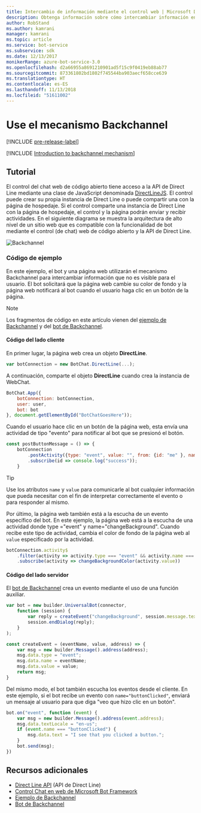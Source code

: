 ```yaml
---
title: Intercambio de información mediante el control web | Microsoft Docs
description: Obtenga información sobre cómo intercambiar información entre el bot y una página web mediante el SDK de Bot Builder para Node.js.
author: RobStand
ms.author: kamrani
manager: kamrani
ms.topic: article
ms.service: bot-service
ms.subservice: sdk
ms.date: 12/13/2017
monikerRange: azure-bot-service-3.0
ms.openlocfilehash: d2a66955a8691210901ad5f15c9f0419eb88ab77
ms.sourcegitcommit: 873361802bd1802f745544ba903aecf658cce639
ms.translationtype: HT
ms.contentlocale: es-ES
ms.lasthandoff: 11/13/2018
ms.locfileid: "51611002"
---
```

# <a name="use-the-backchannel-mechanism"></a>Use el mecanismo Backchannel

[!INCLUDE [pre-release-label](../includes/pre-release-label-v3.md)]

[!INCLUDE [Introduction to backchannel mechanism](../includes/snippet-backchannel.md)]

## <a name="walk-through"></a>Tutorial

El control del chat web de código abierto tiene acceso a la API de Direct Line mediante una clase de JavaScript denominada <a href="https://github.com/microsoft/botframework-DirectLinejs" target="_blank">DirectLineJS</a>. El control puede crear su propia instancia de Direct Line o puede compartir una con la página de hospedaje. Si el control comparte una instancia de Direct Line con la página de hospedaje, el control y la página podrán enviar y recibir actividades. En el siguiente diagrama se muestra la arquitectura de alto nivel de un sitio web que es compatible con la funcionalidad de bot mediante el control (de chat) web de código abierto y la API de Direct Line. 

![Backchannel](../media/designing-bots/patterns/back-channel.png)

### <a name="sample-code"></a>Código de ejemplo 

En este ejemplo, el bot y una página web utilizarán el mecanismo Backchannel para intercambiar información que no es visible para el usuario. El bot solicitará que la página web cambie su color de fondo y la página web notificará al bot cuando el usuario haga clic en un botón de la página. 

> [!NOTE]
> Los fragmentos de código en este artículo vienen del <a href="https://github.com/Microsoft/BotFramework-WebChat/blob/master/samples/backchannel/index.html" target="_blank">ejemplo de Backchannel</a> y del <a href="https://github.com/ryanvolum/backChannelBot" target="_blank">bot de Backchannel</a>. 

#### <a name="client-side-code"></a>Código del lado cliente

En primer lugar, la página web crea un objeto **DirectLine**.

```javascript
var botConnection = new BotChat.DirectLine(...);
```

A continuación, comparte el objeto **DirectLine** cuando crea la instancia de WebChat.

```javascript
BotChat.App({
    botConnection: botConnection,
    user: user,
    bot: bot
}, document.getElementById("BotChatGoesHere"));
```

Cuando el usuario hace clic en un botón de la página web, esta envía una actividad de tipo "evento" para notificar al bot que se presionó el botón.

```javascript
const postButtonMessage = () => {
    botConnection
        .postActivity({type: "event", value: "", from: {id: "me" }, name: "buttonClicked"})
        .subscribe(id => console.log("success"));
    }
```

> [!TIP]
> Use los atributos `name` y `value` para comunicarle al bot cualquier información que pueda necesitar con el fin de interpretar correctamente el evento o para responder al mismo. 

Por último, la página web también está a la escucha de un evento específico del bot.
En este ejemplo, la página web está a la escucha de una actividad donde type ="event" y name="changeBackground". Cuando recibe este tipo de actividad, cambia el color de fondo de la página web al `value` especificado por la actividad. 

```javascript
botConnection.activity$
    .filter(activity => activity.type === "event" && activity.name === "changeBackground")
    .subscribe(activity => changeBackgroundColor(activity.value))
```

#### <a name="server-side-code"></a>Código del lado servidor

El <a href="https://github.com/ryanvolum/backChannelBot" target="_blank">bot de Backchannel</a> crea un evento mediante el uso de una función auxiliar.

```javascript
var bot = new builder.UniversalBot(connector, 
    function (session) {
        var reply = createEvent("changeBackground", session.message.text, session.message.address);
        session.endDialog(reply);
    }
);

const createEvent = (eventName, value, address) => {
    var msg = new builder.Message().address(address);
    msg.data.type = "event";
    msg.data.name = eventName;
    msg.data.value = value;
    return msg;
}
```

Del mismo modo, el bot también escucha los eventos desde el cliente. En este ejemplo, si el bot recibe un evento con `name="buttonClicked"`, enviará un mensaje al usuario para que diga "veo que hizo clic en un botón".

```javascript
bot.on("event", function (event) {
    var msg = new builder.Message().address(event.address);
    msg.data.textLocale = "en-us";
    if (event.name === "buttonClicked") {
        msg.data.text = "I see that you clicked a button.";
    }
    bot.send(msg);
})
```

## <a name="additional-resources"></a>Recursos adicionales

- [Direct Line API][directLineAPI] (API de Direct Line)
- <a href="https://github.com/Microsoft/BotFramework-WebChat" target="_blank">Control Chat en web de Microsoft Bot Framework</a>
- <a href="https://aka.ms/v3-js-backchannel-sample" target="_blank">Ejemplo de Backchannel</a>
- <a href="https://github.com/ryanvolum/backChannelBot" target="_blank">Bot de Backchannel</a>

[directLineAPI]: https://docs.botframework.com/en-us/restapi/directline3/#navtitle
